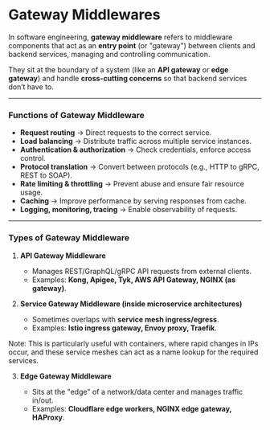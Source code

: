 # Gateway Middlewares

In software engineering, **gateway middleware** refers to middleware components that act as an **entry point** (or "gateway") between clients and backend services, managing and controlling communication.

They sit at the boundary of a system (like an **API gateway** or **edge gateway**) and handle **cross-cutting concerns** so that backend services don’t have to.

---

### **Functions of Gateway Middleware**

* **Request routing** → Direct requests to the correct service.
* **Load balancing** → Distribute traffic across multiple service instances.
* **Authentication & authorization** → Check credentials, enforce access control.
* **Protocol translation** → Convert between protocols (e.g., HTTP to gRPC, REST to SOAP).
* **Rate limiting & throttling** → Prevent abuse and ensure fair resource usage.
* **Caching** → Improve performance by serving responses from cache.
* **Logging, monitoring, tracing** → Enable observability of requests.

---

### **Types of Gateway Middleware**

1. **API Gateway Middleware**

   * Manages REST/GraphQL/gRPC API requests from external clients.
   * Examples: **Kong, Apigee, Tyk, AWS API Gateway, NGINX (as gateway)**.

2. **Service Gateway Middleware (inside microservice architectures)**

   * Sometimes overlaps with **service mesh ingress/egress**.
   * Examples: **Istio ingress gateway, Envoy proxy, Traefik**.

Note: This is particularly useful with containers, where rapid changes in IPs occur, and these service meshes can act as a name lookup for the required services. 

3. **Edge Gateway Middleware**

   * Sits at the "edge" of a network/data center and manages traffic in/out.
   * Examples: **Cloudflare edge workers, NGINX edge gateway, HAProxy**.

